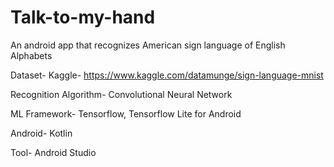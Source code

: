 # Talk-to-my-hand
An android app that recognizes American sign language of English Alphabets

Dataset- Kaggle- https://www.kaggle.com/datamunge/sign-language-mnist

Recognition Algorithm- Convolutional Neural Network

ML Framework- Tensorflow, Tensorflow Lite for Android

Android- Kotlin

Tool- Android Studio
